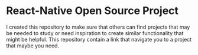 # React-Native Open Source Project

I created this repository to make sure that others can find projects that may be needed to study or need inspiration to create similar functionality that might be helpful. This repository contain a link that navigate you to a project that maybe you need. 
